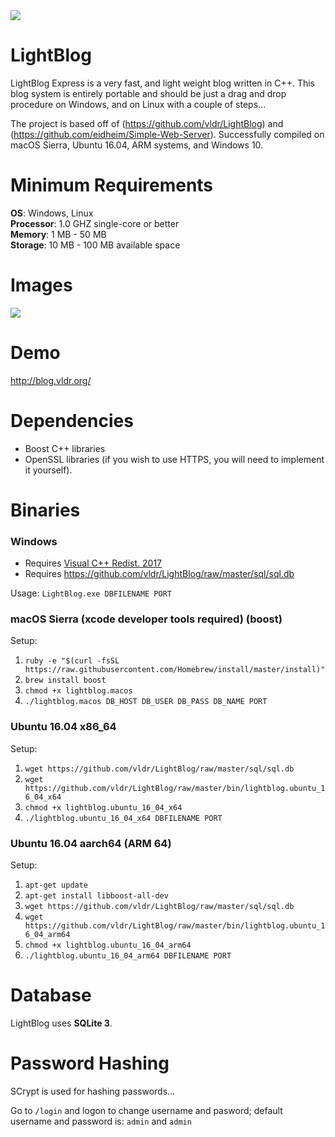 <img src="http://i.imgur.com/1HMmEwX.png" />

# LightBlog
LightBlog Express is a very fast, and light weight blog written in C++. This blog system is entirely portable and should be just a drag and drop procedure on Windows, and on Linux with a couple of steps...

The project is based off of (https://github.com/vldr/LightBlog) and (https://github.com/eidheim/Simple-Web-Server). Successfully compiled on macOS Sierra, Ubuntu 16.04, ARM systems, and Windows 10.

# Minimum Requirements
<b>OS</b>: Windows, Linux<br> 
<b>Processor</b>: 1.0 GHZ single-core or better<br> 
<b>Memory</b>: 1 MB - 50 MB<br>
<b>Storage</b>: 10 MB - 100 MB available space<br>

# Images
<img src="http://i.imgur.com/O2mPMCJ.gif" />

# Demo 
http://blog.vldr.org/

# Dependencies
* Boost C++ libraries
* OpenSSL libraries (if you wish to use HTTPS, you will need to implement it yourself).

# Binaries
### Windows
- Requires <a href="https://go.microsoft.com/fwlink/?LinkId=746572">Visual C++ Redist. 2017</a><br>
- Requires https://github.com/vldr/LightBlog/raw/master/sql/sql.db

Usage: `LightBlog.exe DBFILENAME PORT`

### macOS Sierra (xcode developer tools required) (boost)
Setup: 
1. `ruby -e "$(curl -fsSL https://raw.githubusercontent.com/Homebrew/install/master/install)"`
2. `brew install boost`
3. `chmod +x lightblog.macos`
4. `./lightblog.macos DB_HOST DB_USER DB_PASS DB_NAME PORT`

### Ubuntu 16.04 x86_64
Setup:
1. `wget https://github.com/vldr/LightBlog/raw/master/sql/sql.db`
2. `wget https://github.com/vldr/LightBlog/raw/master/bin/lightblog.ubuntu_16_04_x64`
3. `chmod +x lightblog.ubuntu_16_04_x64`
4. `./lightblog.ubuntu_16_04_x64 DBFILENAME PORT`

### Ubuntu 16.04 aarch64 (ARM 64)
Setup:
1. `apt-get update`
2. `apt-get install libboost-all-dev`
3. `wget https://github.com/vldr/LightBlog/raw/master/sql/sql.db`
4. `wget https://github.com/vldr/LightBlog/raw/master/bin/lightblog.ubuntu_16_04_arm64`
5. `chmod +x lightblog.ubuntu_16_04_arm64`
6. `./lightblog.ubuntu_16_04_arm64 DBFILENAME PORT`

# Database
LightBlog uses <b>SQLite 3</b>.

# Password Hashing
SCrypt is used for hashing passwords...

Go to `/login` and logon to change username and pasword; 
default username and password is:
`admin` and `admin`


